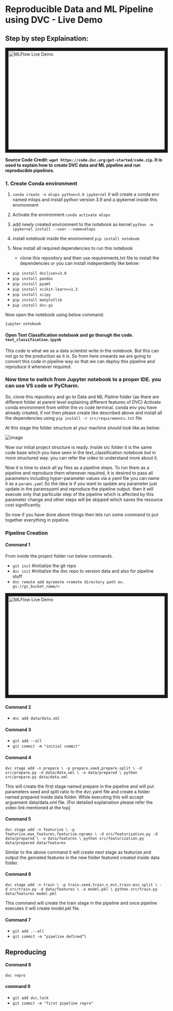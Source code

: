 # **Reproducible Data and ML Pipeline using DVC - Live Demo**


## Step by step Explaination:

<a href="http://www.youtube.com/watch?feature=player_embedded&v=0fZsYTGoH0A" target="_blank"><img src="http://img.youtube.com/vi/0fZsYTGoH0A/0.jpg" 
alt="MLFlow Live Demo" width="500" height="315" border="10" /></a>

**Source Code Credit: `wget https://code.dvc.org/get-started/code.zip`. It is used to explain how to create DVC data and ML pipeline and run reproducible pipelines.**

### 1. Create Conda environment

1. `conda create -n mlops python=3.9 ipykernel` 
it will create a conda env named mlops and install python version 3.9 and a ipykernel inside this environment

2. Activate the environment
`conda activate mlops`

3. add newly created environment to the notebook as kernel
`python -m ipykernel install --user --name=mlops` 

4. install notebook inside the environment
`pip install notebook`

5. Now install all required dependencies to run this notebook

   * clone this repository and then use requirements.txt file to install the dependencies or you can install independently like below:

* `pip install dvclive>=3.0`
* `pip install pandas`
* `pip install pyaml`
* `pip install scikit-learn>=1.3`
* `pip install scipy`
* `pip install matplotlib`
* `pip install dvc-gs`

Now open the notebook using below command:

`jupyter notebook`

#### Open Text Classification notebook and go thorugh the code. `text_classification.ipynb`
This code is what we as a data scientist write in the notebook. But this can not go to the production as it is. So from here onwards we are going to convert this code in pipeline way so that we can deploy this pipeline and reproduce it whenever required.

### Now time to switch from Jupyter notebook to a proper IDE. you can use VS code or PyCharm.
So, clone this repository and go to Data and ML Pipline folder (as there are different folder at parent level explaining different features of DVC)
Activate conda environment from within the vs code terminal. conda env you have already created, if not then please create like described above and install all the dependencies using `pip install -r src/requirements.txt` file

At this stage the folder structure at your machine should look like as below:

![image](https://github.com/user-attachments/assets/26811fc7-1b98-412a-a727-20e369269d43)

Now our initial project structure is ready. Inside src folder it is the same code base which you have seen in the text_classification notebook but in more structured way.
you can refer the video to understand more about it.

Now it is time to stack all py files as a pipeline steps.
To run them as a pipeline and reproduce them whenever required, it is desired to pass all parameters including hyper-parameter values via a yaml file you can name it as a `params.yaml`
So the idea is if you want to update any parameter just update in the paramsyaml and reproduce the pipeline output. then it will execute only that particular step of the pipeline which is affected by this parameter change and other steps will be skipped which saves the resource cost significantly.

So now if you have done above things then lets run some command to put together everything in pipeline.

### Pipeline Creation

#### **Command 1**
From inside the project folder run below commands.
* `git init` #initialize the git repo
* `dvc init` #initialize the dvc repo to version data and also for pipeline stuff
* `dvc remote add myremote <remote directory path ex. gs://gs_bucket_name/>`

<a href="http://www.youtube.com/watch?feature=player_embedded&v=kAg4TO03slA" target="_blank"><img src="http://img.youtube.com/vi/kAg4TO03slA/0.jpg" 
alt="MLFlow Live Demo" width="500" height="315" border="10" /></a>

#### **Command 2**
* `dvc add data/data.xml`
#### **Command 3**
* `git add --all`
* `git commit -m "initial commit"`
#### **Command 4**
`dvc stage add -n prepare \
                -p prepare.seed,prepare.split \
                -d src/prepare.py -d data/data.xml \
                -o data/prepared \
                python src/prepare.py data/data.xml`
                
This will create the first stage named prepare in the pipeline and will put parameters seed and split ratio to the dvc.yaml file and create a folder named prepared inside data folder. While executing this will accept arguement data/data.xml file. [For detailed explaination please refer the video link mentioned at the top]

#### **Command 5**
`dvc stage add -n featurize \
                -p featurize.max_features,featurize.ngrams \
                -d src/featurization.py -d data/prepared \
                -o data/features \
                python src/featurization.py data/prepared data/features`

 Similar to the above command it will create next stage as featurize and output the genrated features in the new folder featured created inside data folder.

#### **Command 6**
`dvc stage add -n train \
                -p train.seed,train.n_est,train.min_split \
                -d src/train.py -d data/features \
                -o model.pkl \
                python src/train.py data/features model.pkl`

This command will create the train stage in the pipeline and once pipeline executes it will create model.pkl file.

#### **Command 7**
* `git add .--all`
* `git commit -m "pipeline defined"`\

## Reproducing
#### **Command 8**

`dvc repro`

#### **command 9**
* `git add dvc.lock`
* `git commit -m "first pipeline repro"`



